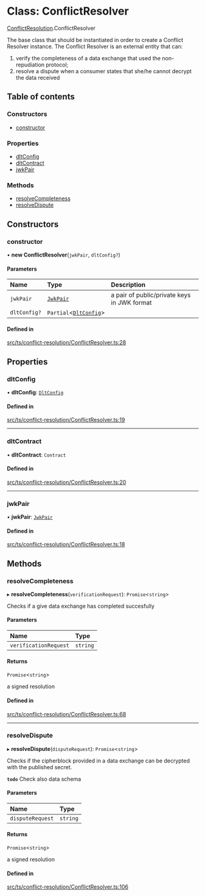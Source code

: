 # Class: ConflictResolver

[ConflictResolution](../modules/ConflictResolution.md).ConflictResolver

The base class that should be instantiated in order to create a Conflict Resolver instance.
The Conflict Resolver is an external entity that can:
 1. verify the completeness of a data exchange that used the non-repudiation protocol;
 2. resolve a dispute when a consumer states that she/he cannot decrypt the data received

## Table of contents

### Constructors

- [constructor](ConflictResolution.ConflictResolver.md#constructor)

### Properties

- [dltConfig](ConflictResolution.ConflictResolver.md#dltconfig)
- [dltContract](ConflictResolution.ConflictResolver.md#dltcontract)
- [jwkPair](ConflictResolution.ConflictResolver.md#jwkpair)

### Methods

- [resolveCompleteness](ConflictResolution.ConflictResolver.md#resolvecompleteness)
- [resolveDispute](ConflictResolution.ConflictResolver.md#resolvedispute)

## Constructors

### constructor

• **new ConflictResolver**(`jwkPair`, `dltConfig?`)

#### Parameters

| Name | Type | Description |
| :------ | :------ | :------ |
| `jwkPair` | [`JwkPair`](../interfaces/JwkPair.md) | a pair of public/private keys in JWK format |
| `dltConfig?` | `Partial`<[`DltConfig`](../interfaces/DltConfig.md)\> |  |

#### Defined in

[src/ts/conflict-resolution/ConflictResolver.ts:28](https://gitlab.com/i3-market/code/wp3/t3.2/conflict-resolution/non-repudiation-protocol/-/blob/f58faf3/src/ts/conflict-resolution/ConflictResolver.ts#L28)

## Properties

### dltConfig

• **dltConfig**: [`DltConfig`](../interfaces/DltConfig.md)

#### Defined in

[src/ts/conflict-resolution/ConflictResolver.ts:19](https://gitlab.com/i3-market/code/wp3/t3.2/conflict-resolution/non-repudiation-protocol/-/blob/f58faf3/src/ts/conflict-resolution/ConflictResolver.ts#L19)

___

### dltContract

• **dltContract**: `Contract`

#### Defined in

[src/ts/conflict-resolution/ConflictResolver.ts:20](https://gitlab.com/i3-market/code/wp3/t3.2/conflict-resolution/non-repudiation-protocol/-/blob/f58faf3/src/ts/conflict-resolution/ConflictResolver.ts#L20)

___

### jwkPair

• **jwkPair**: [`JwkPair`](../interfaces/JwkPair.md)

#### Defined in

[src/ts/conflict-resolution/ConflictResolver.ts:18](https://gitlab.com/i3-market/code/wp3/t3.2/conflict-resolution/non-repudiation-protocol/-/blob/f58faf3/src/ts/conflict-resolution/ConflictResolver.ts#L18)

## Methods

### resolveCompleteness

▸ **resolveCompleteness**(`verificationRequest`): `Promise`<`string`\>

Checks if a give data exchange has completed succesfully

#### Parameters

| Name | Type |
| :------ | :------ |
| `verificationRequest` | `string` |

#### Returns

`Promise`<`string`\>

a signed resolution

#### Defined in

[src/ts/conflict-resolution/ConflictResolver.ts:68](https://gitlab.com/i3-market/code/wp3/t3.2/conflict-resolution/non-repudiation-protocol/-/blob/f58faf3/src/ts/conflict-resolution/ConflictResolver.ts#L68)

___

### resolveDispute

▸ **resolveDispute**(`disputeRequest`): `Promise`<`string`\>

Checks if the cipherblock provided in a data exchange can be decrypted
with the published secret.

**`todo`** Check also data schema

#### Parameters

| Name | Type |
| :------ | :------ |
| `disputeRequest` | `string` |

#### Returns

`Promise`<`string`\>

a signed resolution

#### Defined in

[src/ts/conflict-resolution/ConflictResolver.ts:106](https://gitlab.com/i3-market/code/wp3/t3.2/conflict-resolution/non-repudiation-protocol/-/blob/f58faf3/src/ts/conflict-resolution/ConflictResolver.ts#L106)
